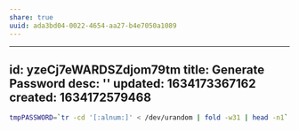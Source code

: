 ```yaml
---
share: true
uuid: ada3bd04-0022-4654-aa27-b4e7050a1089
---
```

---
id: yzeCj7eWARDSZdjom79tm
title: Generate Password
desc: ''
updated: 1634173367162
created: 1634172579468
---

``` bash
tmpPASSWORD=`tr -cd '[:alnum:]' < /dev/urandom | fold -w31 | head -n1`
```
